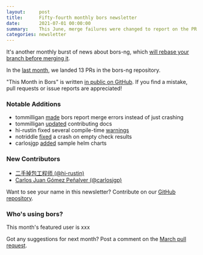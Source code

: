 ```yaml
---
layout:     post
title:      Fifty-fourth monthly bors newsletter
date:       2021-07-01 00:00:00
summary:    This June, merge failures were changed to report on the PR
categories: newsletter
---
```


It's another monthly burst of news about bors-ng, which [will rebase your branch before merging it](https://github.com/meilisearch/meilisearch-php/pull/109/files).

In the [last month](https://github.com/bors-ng/bors-ng/pulls?q=is%3Apr+is%3Amerged+closed%3A2021-06-01..2021-06-30),
we landed 13 PRs in the bors-ng repository.

"This Month in Bors" is written [in public on GitHub][GitHub for TMiB].
If you find a mistake, pull requests or issue reports are appreciated!

[GitHub for TMiB]: https://github.com/bors-ng/bors-ng.github.io


### Notable Additions

* tommilligan [made](https://github.com/bors-ng/bors-ng/pull/1273) bors report merge errors instead of just crashing
* tommilligan [updated](https://github.com/bors-ng/bors-ng/pull/1272) contributing docs
* hi-rustin fixed several compile-time [warnings](https://github.com/bors-ng/bors-ng/pull/1262)
* notriddle [fixed](https://github.com/bors-ng/bors-ng/pull/1260) a crash on empty check results
* carlosjgp [added](https://github.com/bors-ng/bors-ng/pull/1209) sample helm charts


### New Contributors

* [二手掉包工程师 (@hi-rustin)](https://github.com/hi-rustin)
* [Carlos Juan Gómez Peñalver (@carlosjgp)](https://github.com/carlosjgp)

Want to see your name in this newsletter? Contribute on our [GitHub repository](https://github.com/bors-ng/bors-ng).


### Who's using bors?

This month's featured user is xxx

Got any suggestions for next month?
Post a comment on the [March pull request](https://github.com/bors-ng/bors-ng.github.io/pull/___).
